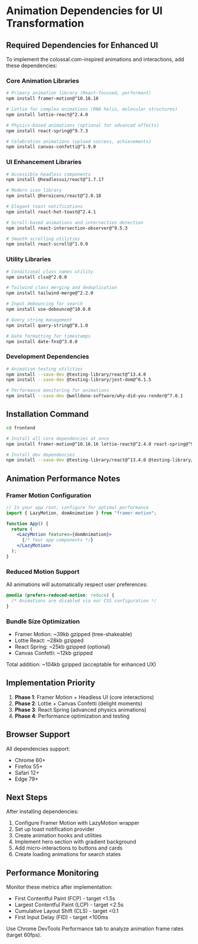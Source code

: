 # Animation Dependencies for UI Transformation

## Required Dependencies for Enhanced UI

To implement the colossal.com-inspired animations and interactions, add these dependencies:

### Core Animation Libraries

```bash
# Primary animation library (React-focused, performant)
npm install framer-motion@^10.16.16

# Lottie for complex animations (RNA helix, molecular structures)
npm install lottie-react@^2.4.0

# Physics-based animations (optional for advanced effects)
npm install react-spring@^9.7.3

# Celebration animations (upload success, achievements)
npm install canvas-confetti@^1.9.0
```

### UI Enhancement Libraries

```bash
# Accessible headless components
npm install @headlessui/react@^1.7.17

# Modern icon library
npm install @heroicons/react@^2.0.18

# Elegant toast notifications
npm install react-hot-toast@^2.4.1

# Scroll-based animations and intersection detection
npm install react-intersection-observer@^9.5.3

# Smooth scrolling utilities
npm install react-scroll@^1.9.0
```

### Utility Libraries

```bash
# Conditional class names utility
npm install clsx@^2.0.0

# Tailwind class merging and deduplication
npm install tailwind-merge@^2.2.0

# Input debouncing for search
npm install use-debounce@^10.0.0

# Query string management
npm install query-string@^8.1.0

# Date formatting for timestamps
npm install date-fns@^3.0.0
```

### Development Dependencies

```bash
# Animation testing utilities
npm install --save-dev @testing-library/react@^13.4.0
npm install --save-dev @testing-library/jest-dom@^6.1.5

# Performance monitoring for animations
npm install --save-dev @welldone-software/why-did-you-render@^7.0.1
```

## Installation Command

```bash
cd frontend

# Install all core dependencies at once
npm install framer-motion@^10.16.16 lottie-react@^2.4.0 react-spring@^9.7.3 canvas-confetti@^1.9.0 @headlessui/react@^1.7.17 @heroicons/react@^2.0.18 react-hot-toast@^2.4.1 react-intersection-observer@^9.5.3 react-scroll@^1.9.0 clsx@^2.0.0 tailwind-merge@^2.2.0 use-debounce@^10.0.0 query-string@^8.1.0 date-fns@^3.0.0

# Install dev dependencies
npm install --save-dev @testing-library/react@^13.4.0 @testing-library/jest-dom@^6.1.5 @welldone-software/why-did-you-render@^7.0.1
```

## Animation Performance Notes

### Framer Motion Configuration
```jsx
// In your app root, configure for optimal performance
import { LazyMotion, domAnimation } from "framer-motion";

function App() {
  return (
    <LazyMotion features={domAnimation}>
      {/* Your app components */}
    </LazyMotion>
  );
}
```

### Reduced Motion Support
All animations will automatically respect user preferences:
```css
@media (prefers-reduced-motion: reduce) {
  /* Animations are disabled via our CSS configuration */
}
```

### Bundle Size Optimization
- Framer Motion: ~39kb gzipped (tree-shakeable)
- Lottie React: ~28kb gzipped
- React Spring: ~25kb gzipped (optional)
- Canvas Confetti: ~12kb gzipped

Total addition: ~104kb gzipped (acceptable for enhanced UX)

## Implementation Priority

1. **Phase 1**: Framer Motion + Headless UI (core interactions)
2. **Phase 2**: Lottie + Canvas Confetti (delight moments)  
3. **Phase 3**: React Spring (advanced physics animations)
4. **Phase 4**: Performance optimization and testing

## Browser Support

All dependencies support:
- Chrome 60+ 
- Firefox 55+
- Safari 12+
- Edge 79+

## Next Steps

After installing dependencies:

1. Configure Framer Motion with LazyMotion wrapper
2. Set up toast notification provider
3. Create animation hooks and utilities
4. Implement hero section with gradient background
5. Add micro-interactions to buttons and cards
6. Create loading animations for search states

## Performance Monitoring

Monitor these metrics after implementation:
- First Contentful Paint (FCP) - target <1.5s
- Largest Contentful Paint (LCP) - target <2.5s  
- Cumulative Layout Shift (CLS) - target <0.1
- First Input Delay (FID) - target <100ms

Use Chrome DevTools Performance tab to analyze animation frame rates (target 60fps).